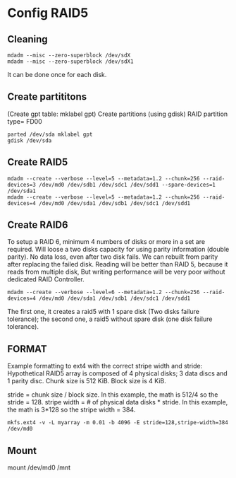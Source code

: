 # Config RAID5

## Cleaning
```
mdadm --misc --zero-superblock /dev/sdX
mdadm --misc --zero-superblock /dev/sdX1
```
It can be done once for each disk.

## Create partititons
(Create gpt table: mklabel gpt) Create partitions (using gdisk) RAID partition type= FD00 
``` 
parted /dev/sda mklabel gpt 
gdisk /dev/sda

``` 

## Create RAID5
``` 
mdadm --create --verbose --level=5 --metadata=1.2 --chunk=256 --raid-devices=3 /dev/md0 /dev/sdb1 /dev/sdc1 /dev/sdd1 --spare-devices=1 /dev/sda1 
mdadm --create --verbose --level=5 --metadata=1.2 --chunk=256 --raid-devices=4 /dev/md0 /dev/sda1 /dev/sdb1 /dev/sdc1 /dev/sdd1
```



## Create RAID6
To setup a RAID 6, minimum 4 numbers of disks or more in a set are required.
Will loose a two disks capacity for using parity information (double parity).
No data loss, even after two disk fails. We can rebuilt from parity after replacing the failed disk.
Reading will be better than RAID 5, because it reads from multiple disk, But writing performance will be very poor without dedicated RAID Controller.
```
mdadm --create --verbose --level=6 --metadata=1.2 --chunk=256 --raid-devices=4 /dev/md0 /dev/sda1 /dev/sdb1 /dev/sdc1 /dev/sdd1
```


The first one, it creates a raid5 with 1 spare disk (Two disks failure tolerance); the second one, a raid5 without spare disk (one disk failure tolerance).

## FORMAT

Example formatting to ext4 with the correct stripe width and stride:
    Hypothetical RAID5 array is composed of 4 physical disks; 3 data discs and 1 parity disc.
    Chunk size is 512 KiB.
    Block size is 4 KiB.

stride = chunk size / block size. In this example, the math is 512/4 so the stride = 128.
stripe width = # of physical data disks * stride. In this example, the math is 3*128 so the stripe width = 384.
```
mkfs.ext4 -v -L myarray -m 0.01 -b 4096 -E stride=128,stripe-width=384 /dev/md0
```


## Mount
mount /dev/md0 /mnt 

